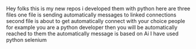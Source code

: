 Hey folks this is my new repos i developed them with python here are three files one file is sending automatically messages to linked connections 
second file is about to get automatically connect with your choice people 
for example you are a python developer then you will be automatically reached to them
the automatically message is based on Ai 
I have used python selenium 
